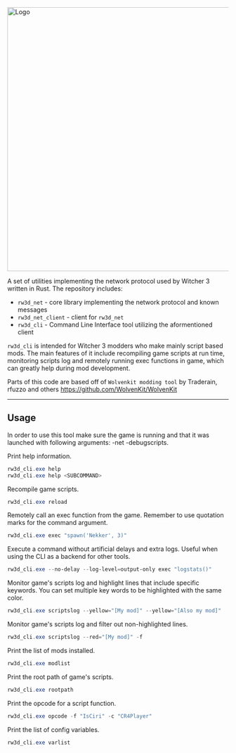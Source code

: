 <img src="./docs/banner_transparent.png" alt="Logo" width="600"/>

A set of utilities implementing the network protocol used by Witcher 3 written in Rust.
The repository includes:
- `rw3d_net` - core library implementing the network protocol and known messages
- `rw3d_net_client` - client for `rw3d_net`
- `rw3d_cli` - Command Line Interface tool utilizing the aformentioned client

`rw3d_cli` is intended for Witcher 3 modders who make mainly script based mods.
The main features of it include recompiling game scripts at run time, monitoring scripts log and remotely running exec functions in game, which can greatly help during mod development.

Parts of this code are based off of `Wolvenkit modding tool` by Traderain, rfuzzo and others
https://github.com/WolvenKit/WolvenKit

---


## Usage

In order to use this tool make sure the game is running and that it was launched with following arguments: -net -debugscripts.

Print help information.
```ps1
rw3d_cli.exe help
rw3d_cli.exe help <SUBCOMMAND>
```

Recompile game scripts.
```ps1
rw3d_cli.exe reload
```

Remotely call an exec function from the game. Remember to use quotation marks for the command argument.
```ps1
rw3d_cli.exe exec "spawn('Nekker', 3)"
```

Execute a command without artificial delays and extra logs. Useful when using the CLI as a backend for other tools.
```ps1
rw3d_cli.exe --no-delay --log-level=output-only exec "logstats()"
```

Monitor game's scripts log and highlight lines that include specific keywords. You can set multiple key words to be highlighted with the same color.
```ps1
rw3d_cli.exe scriptslog --yellow="[My mod]" --yellow="[Also my mod]"
```

Monitor game's scripts log and filter out non-highlighted lines.
```ps1
rw3d_cli.exe scriptslog --red="[My mod]" -f
```

Print the list of mods installed.
```ps1
rw3d_cli.exe modlist
```

Print the root path of game's scripts.
```ps1
rw3d_cli.exe rootpath
```

Print the opcode for a script function.
```ps1
rw3d_cli.exe opcode -f "IsCiri" -c "CR4Player"
```

Print the list of config variables.
```ps1
rw3d_cli.exe varlist
```